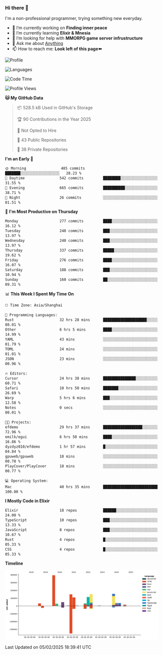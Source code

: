 ### Hi there 👋

I'm a non-professional programmer, trying something new everyday.

<!--
**dyzdyz010/dyzdyz010** is a ✨ _special_ ✨ repository because its `README.md` (this file) appears on your GitHub profile.
-->

- 🔭 I’m currently working on **Finding inner peace**
- 🌱 I’m currently learning **Elixir & Mnesia**
- 🤔 I’m looking for help with **MMORPG game server infrustructure**
- 💬 Ask me about [Anything](https://github.com/dyzdyz010/dyzdyz010/issues)
- 📫 How to reach me: **Look left of this page⬅️**

<!-- - 👯 I’m looking to collaborate on
- 😄 Pronouns: ...
- ⚡ Fun fact: ...
 -->
 
![Profile](https://github-readme-stats.vercel.app/api?username=dyzdyz010&count_private=true&show_icons=true&theme=dracula)

![Languages](https://github-readme-stats.vercel.app/api/top-langs/?username=dyzdyz010&layout=compact&theme=dracula)

<!--START_SECTION:waka-->
![Code Time](http://img.shields.io/badge/Code%20Time-1%2C920%20hrs%207%20mins-blue)

![Profile Views](http://img.shields.io/badge/Profile%20Views-2-blue)

**🐱 My GitHub Data** 

> 📦 528.5 kB Used in GitHub's Storage 
 > 
> 🏆 90 Contributions in the Year 2025
 > 
> 🚫 Not Opted to Hire
 > 
> 📜 43 Public Repositories 
 > 
> 🔑 38 Private Repositories 
 > 
**I'm an Early 🐤** 

```text
🌞 Morning                485 commits         ███████░░░░░░░░░░░░░░░░░░   28.23 % 
🌆 Daytime                542 commits         ████████░░░░░░░░░░░░░░░░░   31.55 % 
🌃 Evening                665 commits         ██████████░░░░░░░░░░░░░░░   38.71 % 
🌙 Night                  26 commits          ░░░░░░░░░░░░░░░░░░░░░░░░░   01.51 % 
```
📅 **I'm Most Productive on Thursday** 

```text
Monday                   277 commits         ████░░░░░░░░░░░░░░░░░░░░░   16.12 % 
Tuesday                  240 commits         ███░░░░░░░░░░░░░░░░░░░░░░   13.97 % 
Wednesday                240 commits         ███░░░░░░░░░░░░░░░░░░░░░░   13.97 % 
Thursday                 337 commits         █████░░░░░░░░░░░░░░░░░░░░   19.62 % 
Friday                   276 commits         ████░░░░░░░░░░░░░░░░░░░░░   16.07 % 
Saturday                 188 commits         ███░░░░░░░░░░░░░░░░░░░░░░   10.94 % 
Sunday                   160 commits         ██░░░░░░░░░░░░░░░░░░░░░░░   09.31 % 
```


📊 **This Week I Spent My Time On** 

```text
🕑︎ Time Zone: Asia/Shanghai

💬 Programming Languages: 
Rust                     32 hrs 28 mins      ████████████████████░░░░░   80.01 % 
Other                    6 hrs 5 mins        ████░░░░░░░░░░░░░░░░░░░░░   14.99 % 
YAML                     43 mins             ░░░░░░░░░░░░░░░░░░░░░░░░░   01.79 % 
TOML                     24 mins             ░░░░░░░░░░░░░░░░░░░░░░░░░   01.01 % 
JSON                     23 mins             ░░░░░░░░░░░░░░░░░░░░░░░░░   00.96 % 

🔥 Editors: 
Cursor                   24 hrs 38 mins      ███████████████░░░░░░░░░░   60.71 % 
Safari                   10 hrs 50 mins      ███████░░░░░░░░░░░░░░░░░░   26.69 % 
Warp                     5 hrs 6 mins        ███░░░░░░░░░░░░░░░░░░░░░░   12.58 % 
Notes                    0 secs              ░░░░░░░░░░░░░░░░░░░░░░░░░   00.01 % 

🐱‍💻 Projects: 
efdemo                   29 hrs 37 mins      ██████████████████░░░░░░░   72.96 % 
emilk/egui               6 hrs 50 mins       ████░░░░░░░░░░░░░░░░░░░░░   16.86 % 
dyzdyz010/efdemo         1 hr 57 mins        █░░░░░░░░░░░░░░░░░░░░░░░░   04.84 % 
gpuweb/gpuweb            18 mins             ░░░░░░░░░░░░░░░░░░░░░░░░░   00.78 % 
PlayCover/PlayCover      18 mins             ░░░░░░░░░░░░░░░░░░░░░░░░░   00.77 % 

💻 Operating System: 
Mac                      40 hrs 35 mins      █████████████████████████   100.00 % 
```

**I Mostly Code in Elixir** 

```text
Elixir                   18 repos            ██████░░░░░░░░░░░░░░░░░░░   24.00 % 
TypeScript               10 repos            ███░░░░░░░░░░░░░░░░░░░░░░   13.33 % 
JavaScript               8 repos             ███░░░░░░░░░░░░░░░░░░░░░░   10.67 % 
Rust                     4 repos             █░░░░░░░░░░░░░░░░░░░░░░░░   05.33 % 
CSS                      4 repos             █░░░░░░░░░░░░░░░░░░░░░░░░   05.33 % 
```



**Timeline**

![Lines of Code chart](https://raw.githubusercontent.com/dyzdyz010/dyzdyz010/master/assets/bar_graph.png)


 Last Updated on 05/02/2025 18:39:41 UTC
<!--END_SECTION:waka-->
